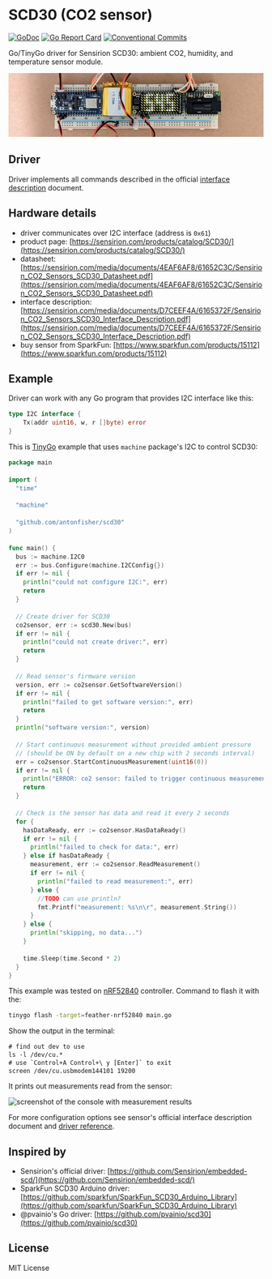 # SCD30 (CO2 sensor)

[![GoDoc](https://godoc.org/github.com/antonfisher/scd30?status.svg)](https://godoc.org/github.com/antonfisher/scd30)
[![Go Report Card](https://goreportcard.com/badge/github.com/antonfisher/scd30)](https://goreportcard.com/report/github.com/antonfisher/scd30)
[![Conventional Commits](https://img.shields.io/badge/Conventional%20Commits-1.0.0-green.svg)](https://conventionalcommits.org)

Go/TinyGo driver for Sensirion SCD30: ambient CO2, humidity, and temperature
sensor module.

<p align="center">
    <img alt="photo of SCD30 sensor and led matrix showing CO2 reading" src="https://raw.githubusercontent.com/antonfisher/scd30/docs/images/scd30-demo.jpg">
</p>

## Driver

Driver implements all commands described in the official
[interface description](https://sensirion.com/media/documents/D7CEEF4A/6165372F/Sensirion_CO2_Sensors_SCD30_Interface_Description.pdf)
document.

## Hardware details

- driver communicates over I2C interface (address is `0x61`)
- product page: [https://sensirion.com/products/catalog/SCD30/](https://sensirion.com/products/catalog/SCD30/)
- datasheet: [https://sensirion.com/media/documents/4EAF6AF8/61652C3C/Sensirion_CO2_Sensors_SCD30_Datasheet.pdf](https://sensirion.com/media/documents/4EAF6AF8/61652C3C/Sensirion_CO2_Sensors_SCD30_Datasheet.pdf)
- interface description: [https://sensirion.com/media/documents/D7CEEF4A/6165372F/Sensirion_CO2_Sensors_SCD30_Interface_Description.pdf](https://sensirion.com/media/documents/D7CEEF4A/6165372F/Sensirion_CO2_Sensors_SCD30_Interface_Description.pdf)
- buy sensor from SparkFun: [https://www.sparkfun.com/products/15112](https://www.sparkfun.com/products/15112)

## Example

Driver can work with any Go program that provides I2C interface like this:
```go
type I2C interface {
	Tx(addr uint16, w, r []byte) error
}
```

This is [TinyGo](https://github.com/tinygo-org/tinygo) example that uses
`machine` package's I2C to control SCD30:

```go
package main

import (
  "time"

  "machine"

  "github.com/antonfisher/scd30"
)

func main() {
  bus := machine.I2C0
  err := bus.Configure(machine.I2CConfig{})
  if err != nil {
    println("could not configure I2C:", err)
    return
  }

  // Create driver for SCD30
  co2sensor, err := scd30.New(bus)
  if err != nil {
    println("could not create driver:", err)
    return
  }

  // Read sensor's firmware version
  version, err := co2sensor.GetSoftwareVersion()
  if err != nil {
    println("failed to get software version:", err)
    return
  }
  println("software version:", version)

  // Start continuous measurement without provided ambient pressure
  // (should be ON by default on a new chip with 2 seconds interval)
  err = co2sensor.StartContinuousMeasurement(uint16(0))
  if err != nil {
    println("ERROR: co2 sensor: failed to trigger continuous measurement:", err)
    return
  }

  // Check is the sensor has data and read it every 2 seconds
  for {
    hasDataReady, err := co2sensor.HasDataReady()
    if err != nil {
      println("failed to check for data:", err)
    } else if hasDataReady {
      measurement, err := co2sensor.ReadMeasurement()
      if err != nil {
        println("failed to read measurement:", err)
      } else {
        //TODO can use println?
        fmt.Printf("measurement: %s\n\r", measurement.String())
      }
    } else {
      println("skipping, no data...")
    }

    time.Sleep(time.Second * 2)
  }
}
```

This example was tested on [nRF52840](https://www.adafruit.com/product/4062)
controller. Command to flash it with the:
```bash
tinygo flash -target=feather-nrf52840 main.go
```

Show the output in the terminal:
```
# find out dev to use
ls -l /dev/cu.*
# use `Control+A Control+\ y [Enter]` to exit
screen /dev/cu.usbmodem144101 19200
```

It prints out measurements read from the sensor:

![screenshot of the console with measurement results](https://raw.githubusercontent.com/antonfisher/scd30/docs/images/example-console-output.jpg)

For more configuration options see sensor's official interface description
document and
[driver reference](https://godoc.org/github.com/antonfisher/scd30).

## Inspired by

- Sensirion's official driver: [https://github.com/Sensirion/embedded-scd/](https://github.com/Sensirion/embedded-scd/)
- SparkFun SCD30 Arduino driver: [https://github.com/sparkfun/SparkFun_SCD30_Arduino_Library](https://github.com/sparkfun/SparkFun_SCD30_Arduino_Library)
- @pvainio's Go driver: [https://github.com/pvainio/scd30](https://github.com/pvainio/scd30)

## License

MIT License
